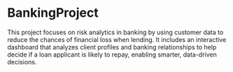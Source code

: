 # BankingProject
This project focuses on risk analytics in banking by using customer data to reduce the chances of financial loss when lending. It includes an interactive dashboard that analyzes client profiles and banking relationships to help decide if a loan applicant is likely to repay, enabling smarter, data-driven decisions.
